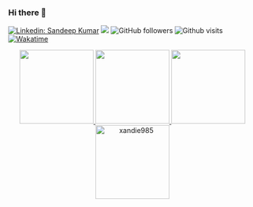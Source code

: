 ### Hi there 👋

[![Linkedin: Sandeep Kumar](https://img.shields.io/badge/-Sandeep_Kumar_Kushwaha-blue?style=flat-square&logo=Linkedin&logoColor=white&link=https://www.linkedin.com/in/xandie985/)](https://www.linkedin.com/in/xandie985/)
[<img src="https://img.shields.io/badge/sxandie-%23E4405F.svg?&style=flat&logo=instagram&logoColor=white" />](https://instagram.com/xandie985)
![GitHub followers](https://img.shields.io/github/followers/xandie985?label=Follow&style=social)
![Github visits](https://komarev.com/ghpvc/?username=xandie985&label=Profile%20views&color=ce9927&style=flat)
[![Wakatime](https://wakatime.com/badge/user/6b8b0b45-01a1-43cc-915f-25035793aaf1.svg)](https://wakatime.com/@6b8b0b45-01a1-43cc-915f-25035793aaf1)
<p align="center">
<a href="https://github.com/xandie985">
  <img height="150" src="https://github-readme-stats.vercel.app/api?username=xandie985&show_icons=true&theme=tokyonight"/>
  <img height="150" src="https://github-readme-streak-stats.herokuapp.com/?user=xandie985&theme=tokyonight&show_icons=true"/>
  <img height="150" src="https://github-readme-stats.vercel.app/api/wakatime?username=sxandie&theme=tokyonight/:last_30_days"/>
  <img height="150" src="https://github-readme-stats.vercel.app/api/top-langs?username=xandie985&layout=compact&theme=tokyonight&count_private=true&langs_count=10" alt="xandie985" />
</a>
</p>
